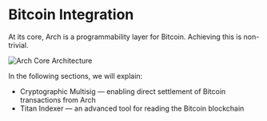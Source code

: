 # Bitcoin Integration

At its core, Arch is a programmability layer for Bitcoin. Achieving this is non-trivial. 

![Arch Core Architecture](/arch-core.png)

In the following sections, we will explain:

* Cryptographic Multisig — enabling direct settlement of Bitcoin transactions from Arch
* Titan Indexer — an advanced tool for reading the Bitcoin blockchain
